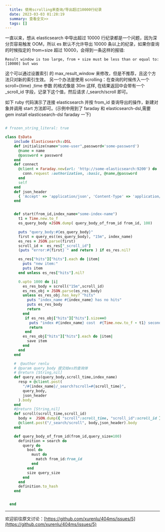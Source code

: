 ```yaml
---
  title: 使用scrolling来查询/导出超过10000行纪录
  date: 2023-03-03 01:28:19
  summary: 查看全文>>
  tags: []
---
```


一直以来，想从 elasticsearch 中导出超过 10000 行纪录都是一个问题，因为深分页容易触发 OOM，所以 es 默认不允许导出 10000 条以上的纪录，如果你查询的时候指定的 from+size 超过 10000，会得到一条这样的报错:

```
Result window is too large, from + size must be less than or equal to:[10000] but was
```

这个可以通过设置索引 的 max_result_window 来修改，但是不推荐，且这个方法只对新的索引生效。
另一个办法是使用 scrolling：在查询的时候传入一个 scroll=\{time} ,time 参数 的格式像是 30m 这样,
在结果返回中会带有一个\_scroll_id 字段，记录下这个值，然后请求 /\_search/scroll 即可。

如下 ruby 代码演示了连接 elasticsearch 并按 from_id 查询导出的操作，新建对象并调用 start 方法即可。(示例中用到了 faraday 和 elasticsearch-dsl,需要 gem install elasticsearch-dsl faraday 一下)

```ruby

# frozen_string_literal: true

class EsData
    include Elasticsearch::DSL
    def initialize(name="some-user",password='some-password')
      @name = name
      @password = password
    end
    def connect
      @client = Faraday.new(url: 'http://some-elasticsearch:9200') do |conn|
        conn.request :authorization, :basic, @name,@password
      end
      self
    end
    def json_header
      { 'Accept' => 'application/json', 'Content-Type' => 'application/json' }
    end


    def start(from_id,index_name="some-index-name")
      t1 = Time.new.to_f
      es_query_body =JSON.dump( query_body_of_from_id from_id, 100)

      puts "query_body:#{es_query_body}"
      first = query_es((es_query_body), "15m", index_name)
      es_res = JSON.parse(first)
      scroll_id =  es_res["_scroll_id"]
      (puts "error:#{first} " and return ) if es_res.nil?

      es_res["hits"]["hits"].each do |item|
        puts "new item:"
        puts item
      end unless es_res["hits"].nil?

      0.upto 1000 do |i|
        es_res_body = scroll("15m",scroll_id)
        es_res_obj = JSON.parse(es_res_body)
        unless es_res_obj.has_key? "hits"
          puts "index_name #{index_name} has no hits"
          puts es_res_body
          return
        end
         if es_res_obj["hits"]["hits"].size==0
           puts "index #{index_name} cost  #{Time.new.to_f - t1} seconds"
           return
         end
        es_res_obj["hits"]["hits"].each do |item|
          save item
        end
      end
    end

    #  @author renlu
    # @param query_body 提交给es的查询体
    # @return [String,nil]
    def query_es(query_body,scroll_time,index_name)
      resp = @client.post(
        "/#{index_name}/_search?scroll=#{scroll_time}",
        query_body,
        json_header
      ).body
    end
    #@return [String,nil]
    def scroll(scroll_time,scroll_id)
      body =  JSON.dump({ "scroll":scroll_time, "scroll_id":scroll_id })
      @client.post("/_search/scroll", body,json_header).body
    end

    def query_body_of_from_id(from_id,query_size=100)
      definition = search do
        query do
          bool do
            must do
              match from_id:from_id
            end
          end
          size query_size
        end
      end
      definition.to_hash
    end


  end

```

---

欢迎前往原文讨论：[https://github.com/xurenlu/404ms/issues/5](https://github.com/xurenlu/404ms/issues/5)
